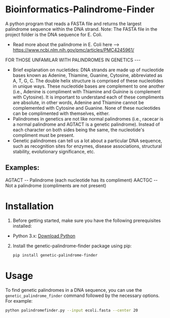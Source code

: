 # Bioinformatics-Palindrome-Finder

A python program that reads a FASTA file and returns the largest palindrome sequence within the DNA strand.
Note: The FASTA file in the project folder is the DNA sequence for E. Coli.
- Read more about the palindrome in E. Coli here --> https://www.ncbi.nlm.nih.gov/pmc/articles/PMC4245961/

FOR THOSE UNFAMILAR WITH PALINDROMES IN GENETICS ---

- Brief explanation on nucletides: DNA strands are made up of nucleotide bases known as Adenine, Thiamine, Guanine, Cytosine, abbreviated as A, T, G, C. The double helix structure is comprised of these nucleotides in unique ways. These nucleotide bases are complement to one another (i.e., Adenine is compliment with Thiamine and Guinine is complement with Cytosine). It is important to understand each of these compliments are absolute, in other words, Adenine and Thiamine cannot be complemented with Cytosine and Guanine. None of these nucleotides can be complimented with themselves, either.
- Palindromes in genetics are not like normal palindromes (i.e., racecar is a normal palindrome and AGTACT is a genetic palindrome). Instead of each character on both sides being the same, the nucleotide's compliment must be present.
- Genetic palindromes can tell us a lot about a particular DNA sequence, such as recognition sites for enzymes, disease associations, structural stability, evolutionary significance, etc.

## Examples:

AGTACT -- Palindrome (each nucleotide has its compliment)
AACTGC -- Not a palindrome (compliments are not present)

# Installation
1. Before getting started, make sure you have the following prerequisites installed:
- Python 3.x: [Download Python](https://www.python.org/downloads/)

2. Install the genetic-palindrome-finder package using pip:
   ```bash
   pip install genetic-palindrome-finder

# Usage

To find genetic palindromes in a DNA sequence, you can use the `genetic_palindrome_finder` command followed by the necessary options. For example:
```bash
python palindromefinder.py --input ecoli.fasta --center 20
